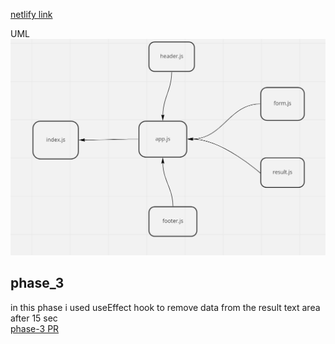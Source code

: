 [netlify link](https://62828b34ad0b7c060e34e5cd--statuesque-cascaron-dba3b8.netlify.app/)

UML 
![uml](./uml.PNG)

## phase_3   
in this phase i used useEffect hook to remove data from the result text area after 15 sec  <br>
[phase-3 PR](https://github.com/idreesalmasri/RESTy-deploy/pull/1)
